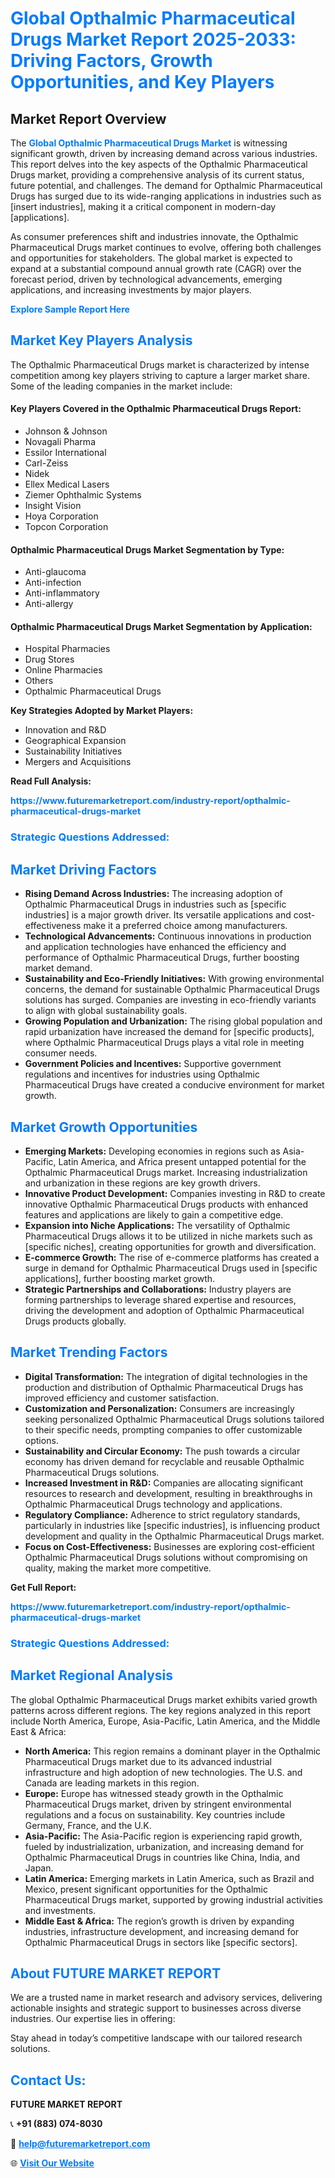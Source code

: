 <h1 style="color: #007BFF;">Global Opthalmic Pharmaceutical Drugs Market Report 2025-2033: Driving Factors, Growth Opportunities, and Key Players</h1>

<section id="overview">
<h2>Market Report Overview</h2>
<p>The <a href="https://www.futuremarketreport.com/industry-report/opthalmic-pharmaceutical-drugs-market" style="color: #007BFF; text-decoration: none;"><strong>Global Opthalmic Pharmaceutical Drugs Market</strong></a> is witnessing significant growth, driven by increasing demand across various industries. This report delves into the key aspects of the Opthalmic Pharmaceutical Drugs market, providing a comprehensive analysis of its current status, future potential, and challenges. The demand for Opthalmic Pharmaceutical Drugs has surged due to its wide-ranging applications in industries such as [insert industries], making it a critical component in modern-day [applications].</p>
<p>As consumer preferences shift and industries innovate, the Opthalmic Pharmaceutical Drugs market continues to evolve, offering both challenges and opportunities for stakeholders. The global market is expected to expand at a substantial compound annual growth rate (CAGR) over the forecast period, driven by technological advancements, emerging applications, and increasing investments by major players.</p>
</section>

<section id="overview">
<p><a href="https://www.futuremarketreport.com/request-sample/reportId=125527" style="color: #007BFF; text-decoration: none;"><strong>Explore Sample Report Here</strong></a></p>
</section>

<section id="key-players">
<h2 style="color: #007BFF;">Market Key Players Analysis</h2>
<p>The Opthalmic Pharmaceutical Drugs market is characterized by intense competition among key players striving to capture a larger market share. Some of the leading companies in the market include:</p>
<h4>Key Players Covered in the Opthalmic Pharmaceutical Drugs Report:</h4>
<ul><li>Johnson &amp; Johnson</li><li>Novagali Pharma</li><li>Essilor International</li><li>Carl-Zeiss</li><li>Nidek</li><li>Ellex Medical Lasers</li><li>Ziemer Ophthalmic Systems</li><li>Insight Vision</li><li>Hoya Corporation</li><li>Topcon Corporation</li></ul>
<h4>Opthalmic Pharmaceutical Drugs Market Segmentation by Type:</h4>
<ul><li>Anti-glaucoma</li><li>Anti-infection</li><li>Anti-inflammatory</li><li>Anti-allergy</li></ul>

<h4>Opthalmic Pharmaceutical Drugs Market Segmentation by Application:</h4>
<ul><li>Hospital Pharmacies</li><li>Drug Stores</li><li>Online Pharmacies</li><li>Others</li><li>Opthalmic Pharmaceutical Drugs</li></ul>
<p><strong>Key Strategies Adopted by Market Players:</strong></p>
<ul>
<li>Innovation and R&D</li>
<li>Geographical Expansion</li>
<li>Sustainability Initiatives</li>
<li>Mergers and Acquisitions</li>
</ul>
</section>

<section>
<p><strong>Read Full Analysis: </strong></p><a href="https://www.futuremarketreport.com/industry-report/opthalmic-pharmaceutical-drugs-market" style="color: #007BFF; text-decoration: none;"><strong>https://www.futuremarketreport.com/industry-report/opthalmic-pharmaceutical-drugs-market</strong></a>
<h3 style="color: #007BFF;">Strategic Questions Addressed:</h3>
</section>

<section id="driving-factors">
<h2 style="color: #007BFF;">Market Driving Factors</h2>
<ul>
<li><strong>Rising Demand Across Industries:</strong> The increasing adoption of Opthalmic Pharmaceutical Drugs in industries such as [specific industries] is a major growth driver. Its versatile applications and cost-effectiveness make it a preferred choice among manufacturers.</li>
<li><strong>Technological Advancements:</strong> Continuous innovations in production and application technologies have enhanced the efficiency and performance of Opthalmic Pharmaceutical Drugs, further boosting market demand.</li>
<li><strong>Sustainability and Eco-Friendly Initiatives:</strong> With growing environmental concerns, the demand for sustainable Opthalmic Pharmaceutical Drugs solutions has surged. Companies are investing in eco-friendly variants to align with global sustainability goals.</li>
<li><strong>Growing Population and Urbanization:</strong> The rising global population and rapid urbanization have increased the demand for [specific products], where Opthalmic Pharmaceutical Drugs plays a vital role in meeting consumer needs.</li>
<li><strong>Government Policies and Incentives:</strong> Supportive government regulations and incentives for industries using Opthalmic Pharmaceutical Drugs have created a conducive environment for market growth.</li>
</ul>
</section>

<section id="growth-opportunities">
<h2 style="color: #007BFF;">Market Growth Opportunities</h2>
<ul>
<li><strong>Emerging Markets:</strong> Developing economies in regions such as Asia-Pacific, Latin America, and Africa present untapped potential for the Opthalmic Pharmaceutical Drugs market. Increasing industrialization and urbanization in these regions are key growth drivers.</li>
<li><strong>Innovative Product Development:</strong> Companies investing in R&D to create innovative Opthalmic Pharmaceutical Drugs products with enhanced features and applications are likely to gain a competitive edge.</li>
<li><strong>Expansion into Niche Applications:</strong> The versatility of Opthalmic Pharmaceutical Drugs allows it to be utilized in niche markets such as [specific niches], creating opportunities for growth and diversification.</li>
<li><strong>E-commerce Growth:</strong> The rise of e-commerce platforms has created a surge in demand for Opthalmic Pharmaceutical Drugs used in [specific applications], further boosting market growth.</li>
<li><strong>Strategic Partnerships and Collaborations:</strong> Industry players are forming partnerships to leverage shared expertise and resources, driving the development and adoption of Opthalmic Pharmaceutical Drugs products globally.</li>
</ul>
</section>

<section id="trending-factors">
<h2 style="color: #007BFF;">Market Trending Factors</h2>
<ul>
<li><strong>Digital Transformation:</strong> The integration of digital technologies in the production and distribution of Opthalmic Pharmaceutical Drugs has improved efficiency and customer satisfaction.</li>
<li><strong>Customization and Personalization:</strong> Consumers are increasingly seeking personalized Opthalmic Pharmaceutical Drugs solutions tailored to their specific needs, prompting companies to offer customizable options.</li>
<li><strong>Sustainability and Circular Economy:</strong> The push towards a circular economy has driven demand for recyclable and reusable Opthalmic Pharmaceutical Drugs solutions.</li>
<li><strong>Increased Investment in R&D:</strong> Companies are allocating significant resources to research and development, resulting in breakthroughs in Opthalmic Pharmaceutical Drugs technology and applications.</li>
<li><strong>Regulatory Compliance:</strong> Adherence to strict regulatory standards, particularly in industries like [specific industries], is influencing product development and quality in the Opthalmic Pharmaceutical Drugs market.</li>
<li><strong>Focus on Cost-Effectiveness:</strong> Businesses are exploring cost-efficient Opthalmic Pharmaceutical Drugs solutions without compromising on quality, making the market more competitive.</li>
</ul>
</section>

<section>
<p><strong>Get Full Report: </strong></p><a href="https://www.futuremarketreport.com/industry-report/opthalmic-pharmaceutical-drugs-market" style="color: #007BFF; text-decoration: none;"><strong>https://www.futuremarketreport.com/industry-report/opthalmic-pharmaceutical-drugs-market</strong></a>
<h3 style="color: #007BFF;">Strategic Questions Addressed:</h3>
</section>


<section id="regional-analysis">
<h2 style="color: #007BFF;">Market Regional Analysis</h2>
<p>The global Opthalmic Pharmaceutical Drugs market exhibits varied growth patterns across different regions. The key regions analyzed in this report include North America, Europe, Asia-Pacific, Latin America, and the Middle East & Africa:</p>
<ul>
<li><strong>North America:</strong> This region remains a dominant player in the Opthalmic Pharmaceutical Drugs market due to its advanced industrial infrastructure and high adoption of new technologies. The U.S. and Canada are leading markets in this region.</li>
<li><strong>Europe:</strong> Europe has witnessed steady growth in the Opthalmic Pharmaceutical Drugs market, driven by stringent environmental regulations and a focus on sustainability. Key countries include Germany, France, and the U.K.</li>
<li><strong>Asia-Pacific:</strong> The Asia-Pacific region is experiencing rapid growth, fueled by industrialization, urbanization, and increasing demand for Opthalmic Pharmaceutical Drugs in countries like China, India, and Japan.</li>
<li><strong>Latin America:</strong> Emerging markets in Latin America, such as Brazil and Mexico, present significant opportunities for the Opthalmic Pharmaceutical Drugs market, supported by growing industrial activities and investments.</li>
<li><strong>Middle East & Africa:</strong> The region’s growth is driven by expanding industries, infrastructure development, and increasing demand for Opthalmic Pharmaceutical Drugs in sectors like [specific sectors].</li>
</ul>
</section>

<footer>
<h2 style="color: #007BFF;">About FUTURE MARKET REPORT</h2>
<p>We are a trusted name in market research and advisory services, delivering actionable insights and strategic support to businesses across diverse industries. Our expertise lies in offering:</p>

<p>Stay ahead in today’s competitive landscape with our tailored research solutions.</p>

<h2 style="color: #007BFF;">Contact Us:</h2>
<p><strong>FUTURE MARKET REPORT</strong></p>
<p>📞 <strong>+91 (883) 074-8030</strong></p>
<p>📧 <strong><a href="mailto:help@futuremarketreport.com" style="color: #007BFF;">help@futuremarketreport.com</a></strong></p>
<p>🌐 <strong><a href="https://www.futuremarketreport.com/" style="color: #007BFF;">Visit Our Website</a></strong></p>
</footer>